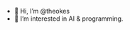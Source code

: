 - 👋 Hi, I’m @theokes
- 👀 I’m interested in AI & programming.


<!---
theokes/theokes is a ✨ special ✨ repository because its `README.md` (this file) appears on your GitHub profile.
You can click the Preview link to take a look at your changes.
--->
